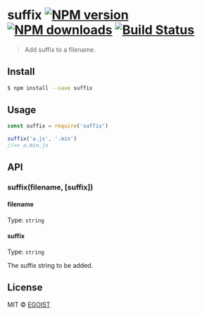 # suffix [![NPM version](https://img.shields.io/npm/v/suffix.svg)](https://npmjs.com/package/suffix) [![NPM downloads](https://img.shields.io/npm/dm/suffix.svg)](https://npmjs.com/package/suffix) [![Build Status](https://img.shields.io/circleci/project/egoist/suffix/master.svg)](https://circleci.com/gh/egoist/suffix)

> Add suffix to a filename.

## Install

```bash
$ npm install --save suffix
```

## Usage

```js
const suffix = require('suffix')

suffix('a.js', '.min')
//=> a.min.js
```

## API

### suffix(filename, [suffix])

#### filename

Type: `string`

#### suffix

Type: `string`  

The suffix string to be added.

## License

MIT © [EGOIST](https://github.com/egoist)
